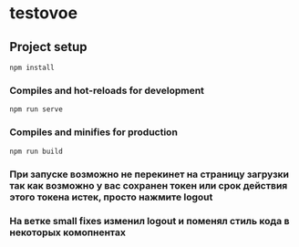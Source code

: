 # testovoe

## Project setup
```
npm install
```

### Compiles and hot-reloads for development
```
npm run serve
```

### Compiles and minifies for production
```
npm run build
```

### При запуске возможно не перекинет на страницу загрузки так как возможно у вас сохранен токен или срок действия этого токена истек, просто нажмите logout
### На ветке small fixes изменил logout и поменял стиль кода в некоторых комопнентах
